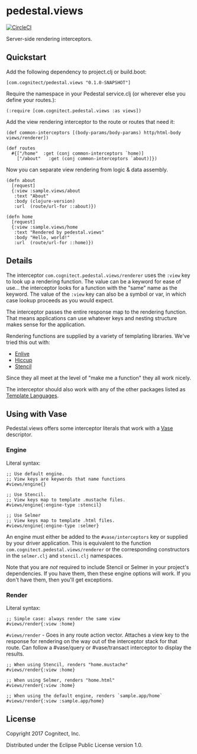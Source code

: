 # pedestal.views

[![CircleCI](https://circleci.com/gh/cognitect-labs/pedestal.views.svg?style=svg&circle-token=94d6ecab0a16059d1b0a8cac2eb13e39d0a2b112)](https://circleci.com/gh/cognitect-labs/pedestal.views)

Server-side rendering interceptors.

## Quickstart

Add the following dependency to project.clj or build.boot:

    [com.cognitect/pedestal.views "0.1.0-SNAPSHOT"]

Require the namespace in your Pedestal service.clj (or wherever else
you define your routes.):

    (:require [com.cognitect.pedestal.views :as views])

Add the view rendering interceptor to the route or routes that need
it:

    (def common-interceptors [(body-params/body-params) http/html-body views/renderer])

    (def routes
      #{["/home"  :get (conj common-interceptors `home)]
        ["/about"   :get (conj common-interceptors `about)]})

Now you can separate view rendering from logic & data assembly.

    (defn about
      [request]
      {:view :sample.views/about
       :text "About"
       :body (clojure-version)
       :url  (route/url-for ::about)})

    (defn home
      [request]
      {:view :sample.views/home
       :text "Rendered by pedestal.views"
       :body "Hello, world!"
       :url  (route/url-for ::home)})

## Details

The interceptor `com.cognitect.pedestal.views/renderer` uses the
`:view` key to look up a rendering function. The value can be a
keyword for ease of use... the interceptor looks for a function with
the "same" name as the keyword. The value of the `:view` key can also
be a symbol or var, in which case lookup proceeds as you would
expect.

The interceptor passes the entire response map to the rendering
function. That means applications can use whatever keys and nesting
structure makes sense for the application.

Rendering functions are supplied by a variety of templating
libraries. We've tried this out with:

- [Enlive](https://github.com/cgrand/enlive)
- [Hiccup](https://github.com/weavejester/hiccup)
- [Stencil](https://github.com/davidsantiago/stencil)

Since they all meet at the level of "make me a function" they all work
nicely.

The interceptor should also work with any of the other packages listed
as [Template Languages](https://www.clojure-toolbox.com).

## Using with Vase

Pedestal.views offers some interceptor literals that work with a
[Vase](https://www.github.com/cognitect-labs/vase) descriptor.

### Engine

Literal syntax:

    ;; Use default engine.
    ;; View keys are keywords that name functions
    #views/engine{}

    ;; Use Stencil.
    ;; View keys map to template .mustache files.
    #views/engine{:engine-type :stencil}

    ;; Use Selmer
    ;; View keys map to template .html files.
    #views/engine{:engine-type :selmer}


An engine must either be added to the `#vase/interceptors` key or
supplied by your driver application. This is equivalent to the
function `com.cognitect.pedestal.views/renderer` or the corresponding
constructors in the `selmer.clj` and `stencil.clj` namespaces.

Note that you are _not_ required to include Stencil or Selmer in your
project's dependencies. If you have them, then these engine options
will work. If you don't have them, then you'll get exceptions.

### Render

Literal syntax:

    ;; Simple case: always render the same view
    #views/render{:view :home}

`#views/render` - Goes in any route action vector. Attaches a view key
to the response for rendering on the way out of the interceptor stack
for that route. Can follow a #vase/query or #vase/transact interceptor
to display the results.

    ;; When using Stencil, renders "home.mustache"
    #views/render{:view :home}

    ;; When using Selmer, renders "home.html"
    #views/render{:view :home}

    ;; When using the default engine, renders `sample.app/home`
    #views/render{:view :sample.app/home}


## License

Copyright 2017 Cognitect, Inc.

Distributed under the Eclipse Public License version 1.0.
